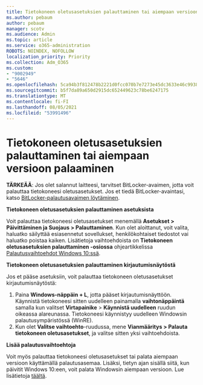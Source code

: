 ```yaml
---
title: Tietokoneen oletusasetuksien palauttaminen tai aiempaan versioon palaaminen
ms.author: pebaum
author: pebaum
manager: scotv
ms.audience: Admin
ms.topic: article
ms.service: o365-administration
ROBOTS: NOINDEX, NOFOLLOW
localization_priority: Priority
ms.collection: Adm_O365
ms.custom:
- "9002949"
- "5646"
ms.openlocfilehash: 5ca94b3f812478b2221d0fcc070b7e7273e45dc3633e46c99384a270a624015e
ms.sourcegitcommit: b5f7da89a650d2915dc652449623c78be6247175
ms.translationtype: MT
ms.contentlocale: fi-FI
ms.lasthandoff: 08/05/2021
ms.locfileid: "53991496"
---
```

# <a name="reset-or-recover-your-pc"></a>Tietokoneen oletusasetuksien palauttaminen tai aiempaan versioon palaaminen

**TÄRKEÄÄ**: Jos olet salannut laitteesi, tarvitset BitLocker-avaimen, jotta voit palauttaa tietokoneesi oletusasetukset. Jos et tiedä BitLocker-avaintasi, katso [BitLocker-palautusavaimen löytäminen](https://support.microsoft.com/help/4026181/windows-10-find-my-bitlocker-recovery-key).

**Tietokoneen oletusasetuksien palauttaminen asetuksista**

Voit palauttaa tietokoneesi oletusasetukset menemällä **Asetukset > Päivittäminen ja Suojaus > Palauttaminen**. Kun olet aloittanut, voit valita, haluatko säilyttää esiasennetut sovellukset, henkilökohtaiset tiedostot vai haluatko poistaa kaiken. Lisätietoja vaihtoehdoista on **Tietokoneen oletusasetuksien palauttaminen -osiossa** ohjeartikkelissa [Palautusvaihtoehdot Windows 10:ssä](https://support.microsoft.com/help/12415/windows-10-recovery-options).

**Tietokoneen oletusasetuksien palauttaminen kirjautumisnäytöstä**

Jos et pääse asetuksiin, voit palauttaa tietokoneen oletusasetukset kirjautumisnäytöstä:

1. Paina **Windows-näppäin + L**, jotta pääset kirjautumisnäyttöön. Käynnistä tietokoneesi sitten uudelleen painamalla **vaihtonäppäintä** samalla kun valitset **Virtapainike** > **Käynnistä uudelleen** ruudun oikeassa alareunassa. Tietokoneesi käynnistyy uudelleen Windowsin palautusympäristössä (WinRE).
2. Kun olet **Valitse vaihtoehto**-ruudussa, mene **Vianmääritys > Palauta tietokoneen oletusasetukset**, ja valitse sitten yksi vaihtoehdoista.

**Lisää palautusvaihtoehtoja**

Voit myös palauttaa tietokoneesi oletusasetukset tai palata aiempaan versioon käyttämällä palautusasemaa. Lisäksi, tietyn ajan sisällä siitä, kun päivitit Windows 10:een, voit palata Windowsin aiempaan versioon. Lue lisätietoja [täältä](https://support.microsoft.com/help/12415/windows-10-recovery-options).
